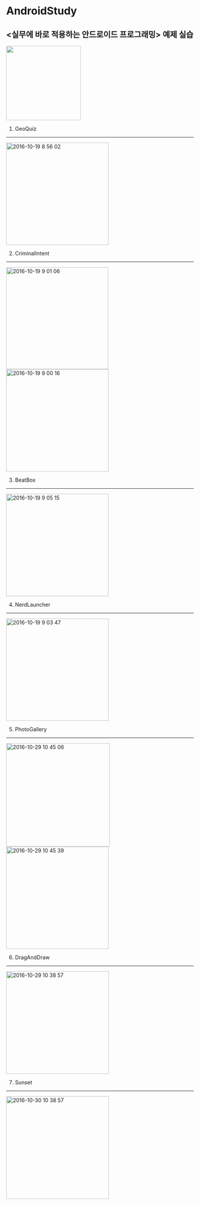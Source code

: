 AndroidStudy
====================
## <실무에 바로 적용하는 안드로이드 프로그래밍> 예제 실습
<img src = https://cloud.githubusercontent.com/assets/21697390/19517345/9d873866-963b-11e6-9ae4-4ce8db1f4ab1.jpg width="200" height="200"></img>

1. GeoQuiz
----------------
<img width="275" alt="2016-10-19 8 56 02" src="https://cloud.githubusercontent.com/assets/21697390/19518102/3bf16dba-9640-11e6-95dc-1fdafad24b47.png">

2. CriminalIntent
----------------
<img width="274" alt="2016-10-19 9 01 06" src="https://cloud.githubusercontent.com/assets/21697390/19518165/a9b527c4-9640-11e6-8a32-f0a307d98a99.png">
<img width="275" alt="2016-10-19 9 00 16" src="https://cloud.githubusercontent.com/assets/21697390/19518174/b93f8cca-9640-11e6-85c7-9263acff6850.png">

3. BeatBox
----------------
<img width="275" alt="2016-10-19 9 05 15" src="https://cloud.githubusercontent.com/assets/21697390/19518185/c62da78c-9640-11e6-83d6-7807d18f4bba.png">

4. NerdLauncher
----------------
<img width="275" alt="2016-10-19 9 03 47" src="https://cloud.githubusercontent.com/assets/21697390/19518196/d4072716-9640-11e6-8a00-26ddfa5e63e9.png">

5. PhotoGallery
----------------
<img width="278" alt="2016-10-29 10 45 06" src="https://cloud.githubusercontent.com/assets/21697390/19829981/9c795bd4-9e29-11e6-8f29-8829812dbd54.png">
<img width="275" alt="2016-10-29 10 45 39" src="https://cloud.githubusercontent.com/assets/21697390/19829985/b1cff6d2-9e29-11e6-9f74-08ac467d3f32.png">

6. DragAndDraw
----------------
<img width="276" alt="2016-10-29 10 38 57" src="https://cloud.githubusercontent.com/assets/21697390/19830008/36ef061e-9e2a-11e6-98e3-31c605e76a74.png">

7. Sunset
----------------
<img width="276" alt="2016-10-30 10 38 57" src="https://dl.dropboxusercontent.com/s/wxbnpddk50ii43h/5F00A0E4-CCF0-4A27-8725-7894BB0FFBEA-2137-00000674A9B230DF.gif?dl=0">
